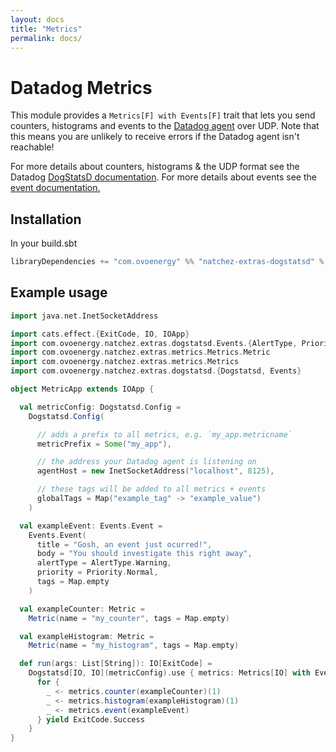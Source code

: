 ```yaml
---
layout: docs
title: "Metrics"
permalink: docs/
---
```


# Datadog Metrics

This module provides a `Metrics[F] with Events[F]` trait that lets you send counters, histograms and events to the [Datadog agent](https://docs.datadoghq.com/agent/) over UDP.
Note that this means you are unlikely to receive errors if the Datadog agent isn't reachable!

For more details about counters, histograms & the UDP format see the Datadog [DogStatsD documentation](https://docs.datadoghq.com/developers/dogstatsd/?tab=hostagent).
For more details about events see the [event documentation.](https://docs.datadoghq.com/events/)

## Installation

In your build.sbt

```scala
libraryDependencies += "com.ovoenergy" %% "natchez-extras-dogstatsd" % "@VERSION@"
```

## Example usage

```scala mdoc
import java.net.InetSocketAddress

import cats.effect.{ExitCode, IO, IOApp}
import com.ovoenergy.natchez.extras.dogstatsd.Events.{AlertType, Priority}
import com.ovoenergy.natchez.extras.metrics.Metrics.Metric
import com.ovoenergy.natchez.extras.metrics.Metrics
import com.ovoenergy.natchez.extras.dogstatsd.{Dogstatsd, Events}

object MetricApp extends IOApp {

  val metricConfig: Dogstatsd.Config =
    Dogstatsd.Config(

      // adds a prefix to all metrics, e.g. `my_app.metricname`
      metricPrefix = Some("my_app"),

      // the address your Datadog agent is listening on
      agentHost = new InetSocketAddress("localhost", 8125),

      // these tags will be added to all metrics + events
      globalTags = Map("example_tag" -> "example_value")
    )

  val exampleEvent: Events.Event =
    Events.Event(
      title = "Gosh, an event just ocurred!",
      body = "You should investigate this right away",
      alertType = AlertType.Warning,
      priority = Priority.Normal,
      tags = Map.empty
    )

  val exampleCounter: Metric =
    Metric(name = "my_counter", tags = Map.empty)

  val exampleHistogram: Metric =
    Metric(name = "my_histogram", tags = Map.empty)

  def run(args: List[String]): IO[ExitCode] =
    Dogstatsd[IO, IO](metricConfig).use { metrics: Metrics[IO] with Events[IO] =>
      for {
        _ <- metrics.counter(exampleCounter)(1)
        _ <- metrics.histogram(exampleHistogram)(1)
        _ <- metrics.event(exampleEvent)
      } yield ExitCode.Success
    }
}
```
